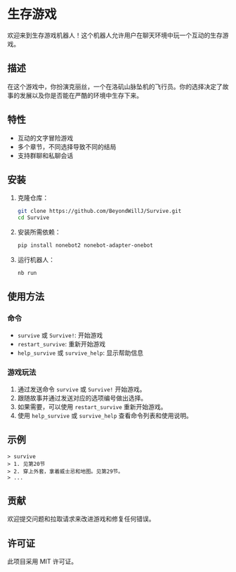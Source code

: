 # 生存游戏

欢迎来到生存游戏机器人！这个机器人允许用户在聊天环境中玩一个互动的生存游戏。

## 描述

在这个游戏中，你扮演克丽丝，一个在洛矶山脉坠机的飞行员。你的选择决定了故事的发展以及你是否能在严酷的环境中生存下来。

## 特性

- 互动的文字冒险游戏
- 多个章节，不同选择导致不同的结局
- 支持群聊和私聊会话

## 安装

1. 克隆仓库：
   ```sh
   git clone https://github.com/BeyondWillJ/Survive.git
   cd Survive
   ```
2. 安装所需依赖：
   ```sh
   pip install nonebot2 nonebot-adapter-onebot
   ```
3. 运行机器人：
   ```sh
   nb run
   ```

## 使用方法

### 命令

- `survive` 或 `Survive!`: 开始游戏
- `restart_survive`: 重新开始游戏
- `help_survive` 或 `survive_help`: 显示帮助信息

### 游戏玩法

1. 通过发送命令 `survive` 或 `Survive!` 开始游戏。
2. 跟随故事并通过发送对应的选项编号做出选择。
3. 如果需要，可以使用 `restart_survive` 重新开始游戏。
4. 使用 `help_survive` 或 `survive_help` 查看命令列表和使用说明。

## 示例

```
> survive
> 1. 见第20节
> 2. 穿上外套，拿着威士忌和地图。见第29节。
> ...
```

## 贡献

欢迎提交问题和拉取请求来改进游戏和修复任何错误。

## 许可证

此项目采用 MIT 许可证。
```` ▋
